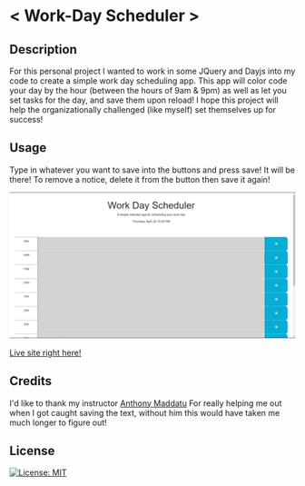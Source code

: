 # < Work-Day Scheduler >

## Description
For this personal project I wanted to work in some JQuery and Dayjs into my code to create a simple work day scheduling app. This app will color code your day by the hour (between the hours of 9am & 9pm) as well as let you set tasks for the day, and save them upon reload! I hope this project will help the organizationally challenged (like myself) set themselves up for success!
## Usage

 Type in whatever you want to save into the buttons and press save! It will be there! To remove a notice, delete it from the button then save it again!

![](./Assets/Capture.JPG)

[Live site right here!](https://shadowasders.github.io/Code-Quiz/)

## Credits

I'd like to thank my instructor [Anthony Maddatu](https://github.com/amaddatu) For really helping me out when I got caught saving the text, without him this would have taken me much longer to figure out!

## License

[![License: MIT](https://img.shields.io/badge/License-MIT-yellow.svg)](https://opensource.org/licenses/MIT)
